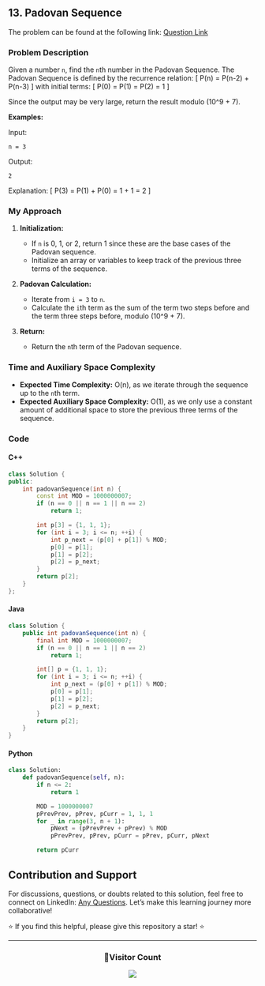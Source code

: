 ## 13. Padovan Sequence

The problem can be found at the following link: [Question Link](https://www.geeksforgeeks.org/problems/padovan-sequence2855/1)

### Problem Description

Given a number `n`, find the `n`th number in the Padovan Sequence. The Padovan Sequence is defined by the recurrence relation:
\[ P(n) = P(n-2) + P(n-3) \]
with initial terms:
\[ P(0) = P(1) = P(2) = 1 \]

Since the output may be very large, return the result modulo \(10^9 + 7\).

**Examples:**

Input:
```
n = 3
```
Output:
```
2
```
Explanation:
\[ P(3) = P(1) + P(0) = 1 + 1 = 2 \]

### My Approach

1. **Initialization:**
   - If `n` is 0, 1, or 2, return 1 since these are the base cases of the Padovan sequence.
   - Initialize an array or variables to keep track of the previous three terms of the sequence.

2. **Padovan Calculation:**
   - Iterate from `i = 3` to `n`.
   - Calculate the `i`th term as the sum of the term two steps before and the term three steps before, modulo \(10^9 + 7\).

3. **Return:**
   - Return the `n`th term of the Padovan sequence.

### Time and Auxiliary Space Complexity

- **Expected Time Complexity:** O(n), as we iterate through the sequence up to the `n`th term.
- **Expected Auxiliary Space Complexity:** O(1), as we only use a constant amount of additional space to store the previous three terms of the sequence.

### Code

#### C++

```cpp
class Solution {
public:
    int padovanSequence(int n) {
        const int MOD = 1000000007;
        if (n == 0 || n == 1 || n == 2)
            return 1;

        int p[3] = {1, 1, 1};
        for (int i = 3; i <= n; ++i) {
            int p_next = (p[0] + p[1]) % MOD;
            p[0] = p[1];
            p[1] = p[2];
            p[2] = p_next;
        }
        return p[2];
    }
};
```

#### Java

```java
class Solution {
    public int padovanSequence(int n) {
        final int MOD = 1000000007;
        if (n == 0 || n == 1 || n == 2)
            return 1;

        int[] p = {1, 1, 1};
        for (int i = 3; i <= n; ++i) {
            int p_next = (p[0] + p[1]) % MOD;
            p[0] = p[1];
            p[1] = p[2];
            p[2] = p_next;
        }
        return p[2];
    }
}
```

#### Python

```python
class Solution:
    def padovanSequence(self, n):
        if n <= 2:
            return 1

        MOD = 1000000007
        pPrevPrev, pPrev, pCurr = 1, 1, 1
        for _ in range(3, n + 1):
            pNext = (pPrevPrev + pPrev) % MOD
            pPrevPrev, pPrev, pCurr = pPrev, pCurr, pNext

        return pCurr
```

## Contribution and Support

For discussions, questions, or doubts related to this solution, feel free to connect on LinkedIn: [Any Questions](https://www.linkedin.com/in/het-patel-8b110525a/). Let’s make this learning journey more collaborative!

⭐ If you find this helpful, please give this repository a star! ⭐

---

<div align="center">
  <h3><b>📍Visitor Count</b></h3>
</div>

<p align="center">
  <img src="https://profile-counter.glitch.me/Hunterdii/count.svg" />
</p>
